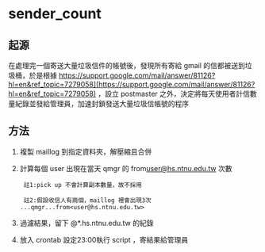 # sender_count

## 起源

在處理完一個寄送大量垃圾信件的帳號後，發現所有寄給 gmail 的信都被送到垃圾桶，於是根據 https://support.google.com/mail/answer/81126?hl=en&ref_topic=7279058](https://support.google.com/mail/answer/81126?hl=en&ref_topic=7279058) ，設立 postmaster 之外，決定將每天使用者計信數量紀錄並發給管理員，加速封鎖發送大量垃圾信帳號的程序

## 方法

1. 複製 maillog 到指定資料夾，解壓縮且合併

2. 計算每個 user 出現在當天 qmgr 的 from<user@hs.ntnu.edu.tw> 次數

        註1:pick up 不會計算副本數量，故不採用

        註2:假設收信人有兩個，maillog 裡會出現3次 ...qmgr...from<user@hs.ntnu.edu.tw>

3. 過濾結果，留下 @*.hs.ntnu.edu.tw 的紀錄

4. 放入 crontab 設定23:00執行 script ，寄結果給管理員
